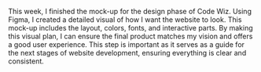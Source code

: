 This week, I finished the mock-up for the design phase of Code Wiz. Using Figma, I created a detailed visual of how I want the website to look. This mock-up includes the layout, colors, fonts, and interactive parts. By making this visual plan, I can ensure the final product matches my vision and offers a good user experience. This step is important as it serves as a guide for the next stages of website development, ensuring everything is clear and consistent.
